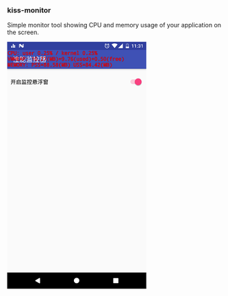 
### kiss-monitor

Simple monitor tool showing CPU and memory usage of your application on the screen.

![image](images/kiss-monitor-cn.jpg)

